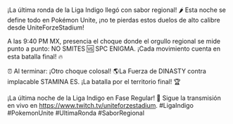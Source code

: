 ¡La última ronda de la Liga Indigo llegó con sabor regional! 🌶️ Esta noche se define todo en Pokémon Unite, ¡no te pierdas estos duelos de alto calibre desde UniteForzeStadium!

A las 9:40 PM MX, presencia el choque donde el orgullo regional se mide punto a punto: NO SMITES 🆚 SPC ENIGMA. ¡Cada movimiento cuenta en esta batalla final! 🔥

⏰ Al terminar: ¡Otro choque colosal! 🌎La Fuerza de DINASTY  contra implacable STAMINA ES. ¡La batalla por el territorio final! 🏆

¡La última noche de la Liga Indigo en Fase Regular! 🍿 Sigue la transmisión en vivo en  https://www.twitch.tv/uniteforzestadium. #LigaIndigo #PokemonUnite #UltimaRonda #SaborRegional